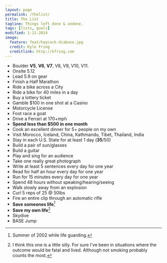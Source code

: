 ```yaml
---
layout: page
permalink: /thelist/
title: The List 
tagline: Things left done & undone.
tags: [lists, goals]
modified: 1-11-2014
image:
  feature: feat/haycock-diabase.jpg
  credit: Kyle Fring                                                             
  creditlink: http://kfring.com
---
```



* Boulder <b>V5</b>, <b>V6</b>, <b>V7</b>, V8, V9, V10, V11.
* Onsite 5.12
* Lead 5.9 on gear
* Finish a Half Marathon
* Ride a bike across a City
* Ride a bike for 40 miles in a day
* Buy a lottery ticket
* Gamble $100 in one shot at a Casino
* Motorcycle License
* Foot race a goat
* Drive a Ferrari at 170+mph
* <b>Spend less than $500 in one month</b>
* Cook an excellent dinner for 5+ people on my own
* Visit Morocco, Iceland, China, Kathmandu, Tibet, Thailand, India
* Stay in each U.S. State for at least 1 day (<b>35</b>/50)
* Build a pair of sun/glasses
* Build a guitar
* Play and sing for an audience
* Take one really great photograph
* Write at least 5 sentences every day for one year
* Read for half an hour every day for one year
* Run for 15 minutes every day for one year
* Spend 48 hours without speaking/hearing/seeing
* Walk slowly away from an explosion
* Curl 5 reps of 25 @ 50lbs
* Fire an entire clip through an automatic rifle
* <b>Save someones life</b>[^1]
* <b>Save my own life</b>[^2]
* Skydive
* BASE Jump




[^1]: Summer of 2002 while life guarding.
[^2]: I think this one is a little silly.  For sure I've been in situations where the outcome would be fatal and lived. Although not smoking probably counts the most.
